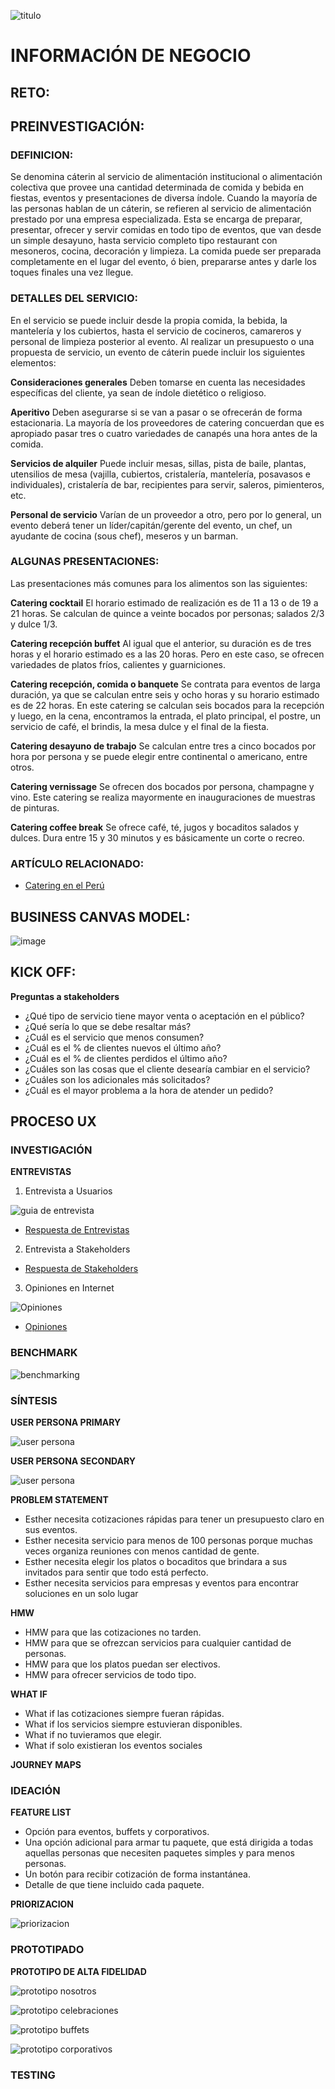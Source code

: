   
![titulo](assets/images/titulo.png)   
# INFORMACIÓN DE NEGOCIO
## RETO:

## PREINVESTIGACIÓN:    
### DEFINICION:
Se denomina cáterin al servicio de alimentación institucional o alimentación colectiva que provee una cantidad determinada de comida y bebida en fiestas, eventos y presentaciones de diversa índole.
Cuando la mayoría de las personas hablan de un cáterin, se refieren al servicio de alimentación prestado por una empresa especializada. Esta se encarga de preparar, presentar, ofrecer y servir comidas en todo tipo de eventos, que van desde un simple desayuno, hasta servicio completo tipo restaurant con mesoneros, cocina, decoración y limpieza. La comida puede ser preparada completamente en el lugar del evento, ó bien, prepararse antes y darle los toques finales una vez llegue.

### DETALLES DEL SERVICIO:
En el servicio se puede incluir desde la propia comida, la bebida, la mantelería y los cubiertos, hasta el servicio de cocineros, camareros y personal de limpieza posterior al evento.
Al realizar un presupuesto o una propuesta de servicio, un evento de cáterin puede incluir los siguientes elementos:

**Consideraciones generales**
Deben tomarse en cuenta las necesidades específicas del cliente, ya sean de índole dietético o religioso.

**Aperitivo**
Deben asegurarse si se van a pasar o se ofrecerán de forma estacionaria. La mayoría de los proveedores de catering concuerdan que es apropiado pasar tres o cuatro variedades de canapés una hora antes de la comida.

**Servicios de alquiler**
Puede incluir mesas, sillas, pista de baile, plantas, utensilios de mesa (vajilla, cubiertos, cristalería, mantelería, posavasos e individuales), cristalería de bar, recipientes para servir, saleros, pimienteros, etc. 

**Personal de servicio**
Varían de un proveedor a otro, pero por lo general, un evento deberá tener un líder/capitán/gerente del evento, un chef, un ayudante de cocina (sous chef), meseros y un barman. 

### ALGUNAS PRESENTACIONES: 
Las presentaciones más comunes para los alimentos son las siguientes:

**Catering cocktail**
El horario estimado de realización es de 11 a 13 o de 19 a 21 horas. Se calculan de quince a veinte bocados por personas; salados 2/3 y dulce 1/3.

**Catering recepción buffet**
Al igual que el anterior, su duración es de tres horas y el horario estimado es a las 20 horas. Pero en este caso, se ofrecen variedades de platos fríos, calientes y guarniciones.

**Catering recepción, comida o banquete**
Se contrata para eventos de larga duración, ya que se calculan entre seis y ocho horas y su horario estimado es de 22 horas. En este catering se calculan seis bocados para la recepción y luego, en la cena, encontramos la entrada, el plato principal, el postre, un servicio de café, el brindis, la mesa dulce y el final de la fiesta.

**Catering desayuno de trabajo**
Se calculan entre tres a cinco bocados por hora por persona y se puede elegir entre continental o americano, entre otros.

**Catering vernissage**
Se ofrecen dos bocados por persona, champagne y vino. Este catering se realiza mayormente en inauguraciones de muestras de pinturas.

**Catering coffee break**
Se ofrece café, té, jugos y bocaditos salados y dulces. Dura entre 15 y 30 minutos y es básicamente un corte o recreo.

### ARTÍCULO RELACIONADO:
* [Catering en el Perú](https://gestion.pe/tendencias/90-quienes-brindan-servicios-catering-son-personas-naturales-56461)

## BUSINESS CANVAS MODEL:
![image](assets/images/bcm.jpg)

## KICK OFF:     
**Preguntas a stakeholders**

* ¿Qué tipo de servicio tiene mayor venta o aceptación en el público?
* ¿Qué sería lo que se debe resaltar más?
* ¿Cuál es el servicio que menos consumen?
* ¿Cuál es el % de clientes nuevos el último año?
* ¿Cuál es el % de clientes perdidos el último año?
* ¿Cuáles son las cosas que el cliente desearía cambiar en el servicio?
* ¿Cuáles son los adicionales más solicitados?
* ¿Cuál es el mayor problema a la hora de atender un pedido?

## PROCESO UX
### INVESTIGACIÓN
**ENTREVISTAS**

1. Entrevista a Usuarios

![guia de entrevista](assets/images/guia-usuarios.png) 

  * [Respuesta de Entrevistas ]()

2. Entrevista a Stakeholders

  * [Respuesta de Stakeholders](https://drive.google.com/open?id=1nmbYCwqGCXXpzw9A_bMAlkXIah-siT2n)

3. Opiniones en Internet

![Opiniones](assets/images/foros.png) 

  * [Opiniones](https://www.matrimonio.com.pe/debates/opiniones-sobre-catering--t1500)

### BENCHMARK

![benchmarking](assets/images/benchmark.png)

### SÍNTESIS

**USER PERSONA PRIMARY**

![user persona](assets/images/userprimary.png)

**USER PERSONA SECONDARY**

![user persona](assets/images/usersecondary.png)

**PROBLEM STATEMENT**

* Esther necesita cotizaciones rápidas para tener un presupuesto claro en sus eventos.
* Esther necesita servicio para menos de 100 personas porque muchas veces organiza reuniones con menos cantidad de gente.
* Esther necesita elegir los platos o bocaditos que brindara a sus invitados para sentir que todo está perfecto.
* Esther necesita servicios para empresas y eventos para encontrar soluciones en un solo lugar

**HMW**

* HMW para que las cotizaciones no tarden.
* HMW para que se ofrezcan servicios para cualquier cantidad de personas.
* HMW para que los platos puedan ser electivos.
* HMW para ofrecer servicios de todo tipo.

**WHAT IF**

* What if las cotizaciones siempre fueran rápidas.
* What if los servicios siempre estuvieran disponibles.
* What if no tuvieramos que elegir.
* What if solo existieran los eventos sociales

**JOURNEY MAPS**    

### IDEACIÓN
**FEATURE LIST**

* Opción para eventos, buffets y corporativos.
* Una opción adicional para armar tu paquete, que está dirigida a todas aquellas personas que necesiten paquetes simples y para menos personas.
* Un botón para recibir cotización de forma instantánea.
* Detalle de que tiene incluido cada paquete.

**PRIORIZACION**

![priorizacion](assets/images/priorizacion.png)   

### PROTOTIPADO        

**PROTOTIPO DE ALTA FIDELIDAD** 

![prototipo nosotros](https://user-images.githubusercontent.com/32310867/37811550-013148f8-2e29-11e8-8950-520b18406cf9.png)

![prototipo celebraciones](https://user-images.githubusercontent.com/32310867/37811563-1c5b7a54-2e29-11e8-87d5-b205204f7586.png)

![prototipo buffets](https://user-images.githubusercontent.com/32310867/37811590-3594c656-2e29-11e8-8f57-eb38e6b7eb9e.png)

![prototipo corporativos](https://user-images.githubusercontent.com/32310867/37811607-4c62345e-2e29-11e8-8a72-55912898fa0d.png)


### TESTING 
